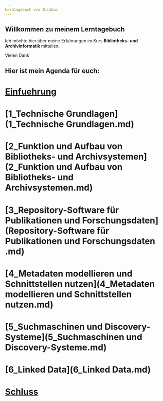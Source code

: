 ```yaml
---
Lerntagebuch von Ibrahim
---
```


## Willkommen zu meinem Lerntagebuch

Ich möchte hier über meine Erfahrungen im Kurs **Bibliotheks- und Archivinformatik** mitteilen.

Vielen Dank

## Hier ist mein Agenda für euch:


#  [Einfuehrung](Einfuehrung.md)  
#  [1_Technische Grundlagen](1_Technische Grundlagen.md)
#  [2_Funktion und Aufbau von Bibliotheks- und Archivsystemen](2_Funktion und Aufbau von Bibliotheks- und Archivsystemen.md)
#  [3_Repository-Software für Publikationen und Forschungsdaten](Repository-Software für Publikationen und Forschungsdaten .md)
#  [4_Metadaten modellieren und Schnittstellen nutzen](4_Metadaten modellieren und Schnittstellen nutzen.md)
#  [5_Suchmaschinen und Discovery-Systeme](5_Suchmaschinen und Discovery-Systeme.md)
#  [6_Linked Data](6_Linked Data.md)
#  [Schluss](Schluss.md)


